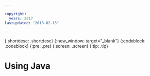 ```yaml
---

copyright:
  years: 2017
lastupdated: "2018-02-15"

---
```

{:shortdesc: .shortdesc}
{:new_window: target="_blank"}
{:codeblock: .codeblock}
{:pre: .pre}
{:screen: .screen}
{:tip: .tip}


# Using Java
